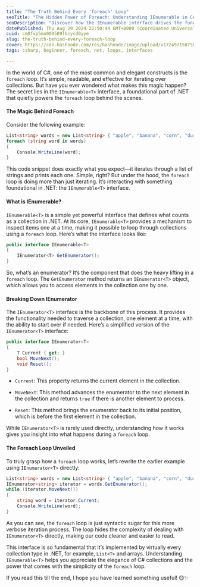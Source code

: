 ```yaml
---
title: "The Truth Behind Every 'foreach' Loop"
seoTitle: "The Hidden Power of Foreach: Understanding IEnumerable in C#"
seoDescription: "Discover how the IEnumerable interface drives the functionality of foreach loops in C#"
datePublished: Thu Aug 29 2024 22:50:44 GMT+0000 (Coordinated Universal Time)
cuid: cm0fvp5mo000509lbcycd0yye
slug: the-truth-behind-every-foreach-loop
cover: https://cdn.hashnode.com/res/hashnode/image/upload/v1724971587508/2fccf5b7-7a87-4905-9aba-5db0108be22e.png
tags: csharp, beginner, foreach, net, loops, interfaces

---
```


In the world of C#, one of the most common and elegant constructs is the `foreach` loop. It’s simple, readable, and effective for iterating over collections. But have you ever wondered what makes this magic happen? The secret lies in the `IEnumerable<T>` interface, a foundational part of .NET that quietly powers the `foreach` loop behind the scenes.

#### The Magic Behind Foreach

Consider the following example:

```csharp
List<string> words = new List<string> { "apple", "banana", "corn", "durian" };
foreach (string word in words)
{
    Console.WriteLine(word);
}
```

This code snippet does exactly what you expect—it iterates through a list of strings and prints each one. Simple, right? But under the hood, the `foreach` loop is doing more than just iterating. It’s interacting with something foundational in .NET: the `IEnumerable<T>` interface.

#### What is IEnumerable?

`IEnumerable<T>` is a simple yet powerful interface that defines what counts as a collection in .NET. At its core, `IEnumerable<T>` provides a mechanism to inspect items one at a time, making it possible to loop through collections using a `foreach` loop. Here’s what the interface looks like:

```csharp
public interface IEnumerable<T>
{
    IEnumerator<T> GetEnumerator();
}
```

So, what’s an enumerator? It’s the component that does the heavy lifting in a `foreach` loop. The `GetEnumerator` method returns an `IEnumerator<T>` object, which allows you to access elements in the collection one by one.

#### Breaking Down IEnumerator

The `IEnumerator<T>` interface is the backbone of this process. It provides the functionality needed to traverse a collection, one element at a time, with the ability to start over if needed. Here’s a simplified version of the `IEnumerator<T>` interface:

```csharp
public interface IEnumerator<T>
{
    T Current { get; }
    bool MoveNext();
    void Reset();
}
```

* `Current`: This property returns the current element in the collection.
    
* `MoveNext`: This method advances the enumerator to the next element in the collection and returns `true` if there is another element to process.
    
* `Reset`: This method brings the enumerator back to its initial position, which is before the first element in the collection.
    

While `IEnumerator<T>` is rarely used directly, understanding how it works gives you insight into what happens during a `foreach` loop.

#### The Foreach Loop Unveiled

To truly grasp how a `foreach` loop works, let’s rewrite the earlier example using `IEnumerator<T>` directly:

```csharp
List<string> words = new List<string> { "apple", "banana", "corn", "durian" };
IEnumerator<string> iterator = words.GetEnumerator();
while (iterator.MoveNext())
{
    string word = iterator.Current;
    Console.WriteLine(word);
}
```

As you can see, the `foreach` loop is just syntactic sugar for this more verbose iteration process. The loop hides the complexity of dealing with `IEnumerator<T>` directly, making our code cleaner and easier to read.

This interface is so fundamental that it’s implemented by virtually every collection type in .NET, for example, `List<T>` and arrays. Understanding `IEnumerable<T>` helps you appreciate the elegance of C# collections and the power that comes with the simplicity of the `foreach` loop.

If you read this till the end, I hope you have learned something useful! 😊✨